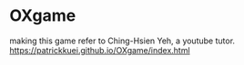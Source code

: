 # OXgame
making this game refer to Ching-Hsien Yeh, a youtube tutor. 
https://patrickkuei.github.io/OXgame/index.html

